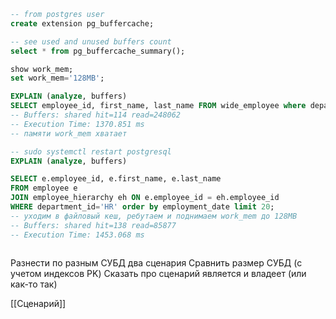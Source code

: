 ```sql
-- from postgres user
create extension pg_buffercache;

-- see used and unused buffers count
select * from pg_buffercache_summary();

show work_mem;
set work_mem='128MB';

EXPLAIN (analyze, buffers)
SELECT employee_id, first_name, last_name FROM wide_employee where department_id='HR' order by employment_date limit 20;
-- Buffers: shared hit=114 read=248062
-- Execution Time: 1370.851 ms
-- памяти work_mem хватает

-- sudo systemctl restart postgresql
EXPLAIN (analyze, buffers)

SELECT e.employee_id, e.first_name, e.last_name
FROM employee e
JOIN employee_hierarchy eh ON e.employee_id = eh.employee_id
WHERE department_id='HR' order by employment_date limit 20;
-- уходим в файловый кеш, ребутаем и поднимаем work_mem до 128MB
-- Buffers: shared hit=138 read=85877
-- Execution Time: 1453.068 ms



```

Разнести по разным СУБД два сценария
Сравнить размер СУБД (с учетом индексов PK)
Сказать про сценарий является и владеет (или как-то так)

[[Сценарий]]